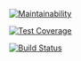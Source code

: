 [![Maintainability](https://api.codeclimate.com/v1/badges/8b5aac4ed48522b3e7a3/maintainability)](https://codeclimate.com/github/lida-dusya/project-lvl1-s364/maintainability)

[![Test Coverage](https://api.codeclimate.com/v1/badges/8b5aac4ed48522b3e7a3/test_coverage)](https://codeclimate.com/github/lida-dusya/project-lvl1-s364/test_coverage)

[![Build Status](https://travis-ci.org/lida-dusya/project-lvl1-s364.svg?branch=master)](https://travis-ci.org/lida-dusya/project-lvl1-s364)
